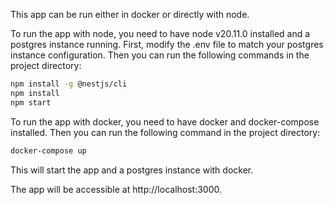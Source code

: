 This app can be run either in docker or directly with node.

To run the app with node, you need to have node v20.11.0 installed and a postgres instance running.
First, modify the .env file to match your postgres instance configuration.
Then you can run the following commands in the project directory:

```bash
npm install -g @nestjs/cli
npm install
npm start
```

To run the app with docker, you need to have docker and docker-compose installed. 
Then you can run the following command in the project directory:

```bash
docker-compose up
```
This will start the app and a postgres instance with docker. 

The app will be accessible at http://localhost:3000.